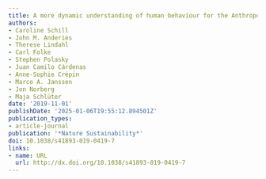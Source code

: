 ```yaml
---
title: A more dynamic understanding of human behaviour for the Anthropocene
authors:
- Caroline Schill
- John M. Anderies
- Therese Lindahl
- Carl Folke
- Stephen Polasky
- Juan Camilo Cárdenas
- Anne-Sophie Crépin
- Marco A. Janssen
- Jon Norberg
- Maja Schlüter
date: '2019-11-01'
publishDate: '2025-01-06T19:55:12.894501Z'
publication_types:
- article-journal
publication: '*Nature Sustainability*'
doi: 10.1038/s41893-019-0419-7
links:
- name: URL
  url: http://dx.doi.org/10.1038/s41893-019-0419-7
---
```

